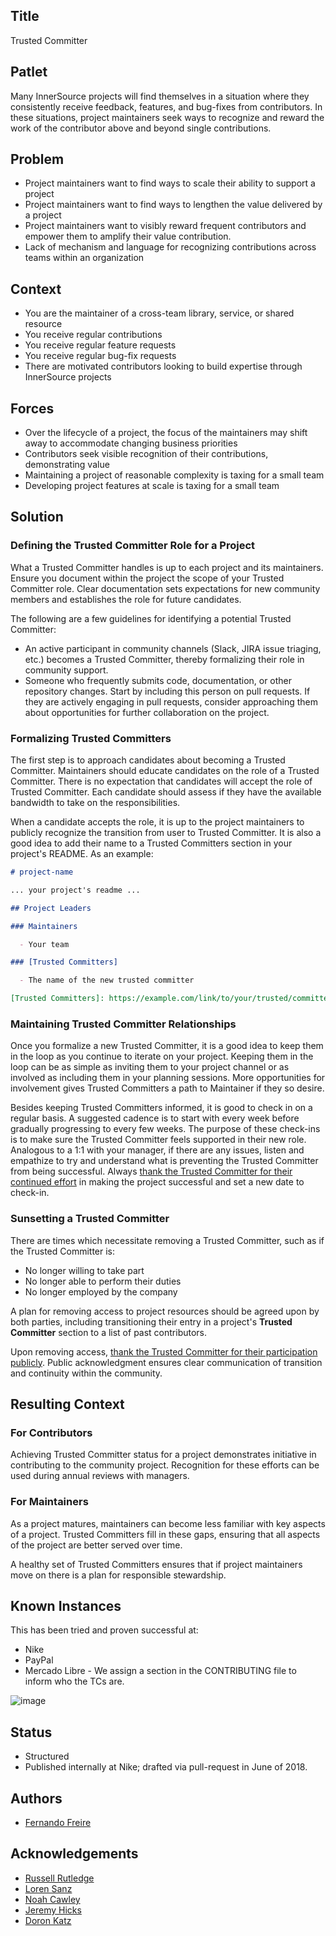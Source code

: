## Title

Trusted Committer

## Patlet

Many InnerSource projects will find themselves in a situation where
they consistently receive feedback, features, and bug-fixes from contributors.
In these situations, project maintainers seek ways to recognize and reward the
work of the contributor above and beyond single contributions.

## Problem

- Project maintainers want to find ways to scale their ability to support a project
- Project maintainers want to find ways to lengthen the value delivered by a project
- Project maintainers want to visibly reward frequent contributors and empower them to amplify their value contribution.
- Lack of mechanism and language for recognizing contributions across teams within an organization

## Context

- You are the maintainer of a cross-team library, service, or shared resource
- You receive regular contributions
- You receive regular feature requests
- You receive regular bug-fix requests
- There are motivated contributors looking to build expertise through InnerSource projects

## Forces

- Over the lifecycle of a project, the focus of the maintainers may shift away to accommodate changing business priorities
- Contributors seek visible recognition of their contributions, demonstrating value
- Maintaining a project of reasonable complexity is taxing for a small team
- Developing project features at scale is taxing for a small team

## Solution

### Defining the Trusted Committer Role for a Project

What a Trusted Committer handles is up to each project and its maintainers. Ensure you document within the project the scope of your Trusted Committer role. Clear documentation sets expectations for new community members and establishes the role for future candidates.

The following are a few guidelines for identifying a potential Trusted Committer:

* An active participant in community channels (Slack, JIRA issue triaging, etc.) becomes a Trusted Committer, thereby formalizing their role in community support.
* Someone who frequently submits code, documentation, or other repository changes.  Start by including this person on pull requests. If they are actively engaging in pull requests, consider approaching them about opportunities for further collaboration on the project.

### Formalizing Trusted Committers

The first step is to approach candidates about becoming a Trusted Committer.
Maintainers should educate candidates on the role of a Trusted Committer. There is no expectation that candidates will accept the role of Trusted Committer. Each candidate
should assess if they have the available bandwidth to take on the responsibilities.

When a candidate accepts the role, it is up to the project maintainers to
publicly recognize the transition from user to Trusted Committer. It is also a
good idea to add their name to a Trusted Committers section in your project's
README.  As an example:

```markdown
# project-name

... your project's readme ...

## Project Leaders

### Maintainers

  - Your team

### [Trusted Committers]

  - The name of the new trusted committer

[Trusted Committers]: https://example.com/link/to/your/trusted/committer/documentation.md
```

### Maintaining Trusted Committer Relationships

Once you formalize a new Trusted Committer, it is a good idea to keep them in the
loop as you continue to iterate on your project. Keeping them in the loop can be as
simple as inviting them to your project channel or as involved as including them in your
planning sessions. More opportunities for involvement gives Trusted Committers
a path to Maintainer if they so desire.

Besides keeping Trusted Committers informed, it is good to check in on a
regular basis. A suggested cadence is to start with every week before gradually
progressing to every few weeks. The purpose of these check-ins is to make sure the
Trusted Committer feels supported in their new role. Analogous to a 1:1 with your
manager, if there are any issues, listen and empathize to try and understand
what is preventing the Trusted Committer from being successful. Always
[thank the Trusted Committer for their continued effort][praise] in making the project successful and set a new date to check-in.

### Sunsetting a Trusted Committer

There are times which necessitate removing a Trusted Committer, such as if the Trusted
Committer is:

* No longer willing to take part
* No longer able to perform their duties
* No longer employed by the company

A plan for removing access to project resources should be agreed upon by both parties,
including transitioning their entry in a project's **Trusted Committer** section to a
list of past contributors.

Upon removing access, [thank the Trusted Committer for
their participation publicly][praise]. Public acknowledgment ensures clear
communication of transition and continuity within the community.

## Resulting Context

### For Contributors

Achieving Trusted Committer status for a project demonstrates initiative in
contributing to the community project. Recognition for these
efforts can be used during annual reviews with managers.

### For Maintainers

As a project matures, maintainers can become less familiar with key aspects
of a project. Trusted Committers fill in these gaps, ensuring that all
aspects of the project are better served over time.

A healthy set of Trusted Committers ensures that if project maintainers move on
there is a plan for responsible stewardship.

## Known Instances

This has been tried and proven successful at:

- Nike
- PayPal
- Mercado Libre - We assign a section in the CONTRIBUTING file to inform who the TCs are.

![image](https://user-images.githubusercontent.com/58035419/205659124-9fc7796d-3ee5-49b9-8c8c-1c7d24fa0488.png)


## Status

- Structured
- Published internally at Nike; drafted via pull-request in June of 2018.

## Authors

- [Fernando Freire]

## Acknowledgements

- [Russell Rutledge]
- [Loren Sanz]
- [Noah Cawley]
- [Jeremy Hicks]
- [Doron Katz]

[Doron Katz]: https://github.com/doronkatz
[Russell Rutledge]: https://github.com/rrrutledge
[Loren Sanz]: https://github.com/mrsanz
[Jeremy Hicks]: https://github.com/greatestusername
[Noah Cawley]: https://github.com/utanapishtim
[praise]: ./praise-participants.md
[Fernando Freire]: https://github.com/dogonthehorizon

